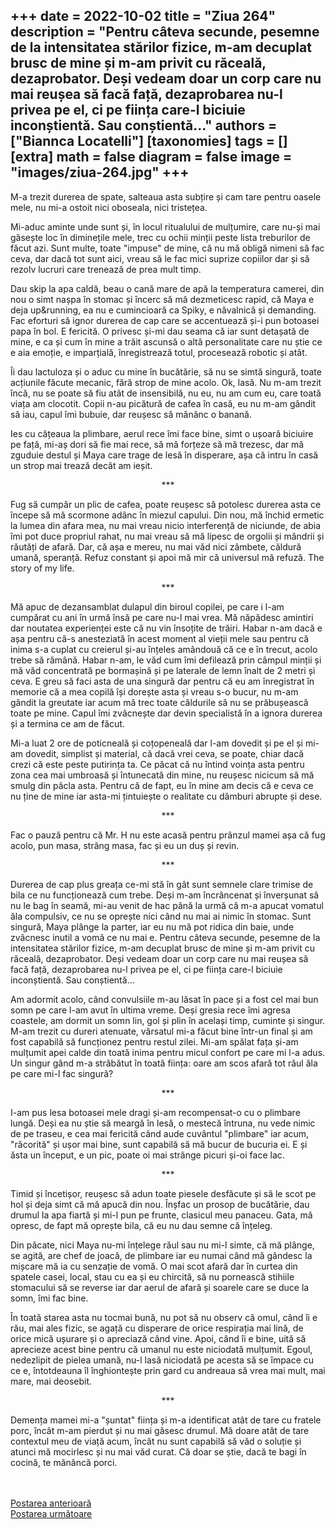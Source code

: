 
+++
date = 2022-10-02
title = "Ziua 264"
description = "Pentru câteva secunde, pesemne de la intensitatea stărilor fizice, m-am decuplat brusc de mine și m-am privit cu răceală, dezaprobator. Deși vedeam doar un corp care nu mai reușea să facă față, dezaprobarea nu-l privea pe el, ci pe ființa care-l biciuie inconștientă. Sau conștientă…"
authors = ["Biannca Locatelli"]
[taxonomies]
tags = []
[extra]
math = false
diagram = false
image = "images/ziua-264.jpg"
+++
---

M-a trezit durerea de spate, salteaua asta subțire și cam tare pentru oasele mele, nu mi-a ostoit nici oboseala, nici tristețea.

Mi-aduc aminte unde sunt și, în locul ritualului de mulțumire, care nu-și mai găsește loc în diminețile mele, trec cu ochii minții peste lista treburilor de făcut azi. Sunt multe, toate "impuse" de mine, că nu mă obligă nimeni să fac ceva, dar dacă tot sunt aici, vreau să le fac mici suprize copiilor dar și să rezolv lucruri care trenează de prea mult timp.

Dau skip la apa caldă, beau o cană mare de apă la temperatura camerei, din nou o simt nașpa în stomac și încerc să mă dezmeticesc rapid, că Maya e deja up&running, ea nu e cumincioară ca Spiky, e năvalnică și demanding. Fac eforturi să ignor durerea de cap care se accentuează și-i pun botoasei papa în bol. E fericită. O privesc și-mi dau seama că iar sunt detașată de mine, e ca și cum în mine a trăit ascunsă o altă personalitate care nu știe ce e aia emoție, e imparțială, înregistrează totul, procesează robotic și atât.

Îi dau lactuloza și o aduc cu mine în bucătărie, să nu se simtă singură, toate acțiunile făcute mecanic, fără strop de mine acolo. Ok, lasă. Nu m-am trezit încă, nu se poate să fiu atât de insensibilă, nu eu, nu am cum eu, care toată viața am clocotit. Copii n-au picătură de cafea în casă, eu nu m-am gândit să iau, capul îmi bubuie, dar reușesc să mănânc o banană.

Ies cu cățeaua la plimbare, aerul rece îmi face bine, simt o ușoară biciuire pe față, mi-aș dori să fie mai rece, să mă forțeze să mă trezesc, dar mă zguduie destul și Maya care trage de lesă în disperare, așa că intru în casă un strop mai trează decât am ieșit.

<p style="text-align: center;">***</p>

Fug să cumpăr un plic de cafea, poate reușesc să potolesc durerea asta ce începe să mă scormone adânc în miezul capului. Din nou, mă închid ermetic la lumea din afara mea, nu mai vreau nicio interferență de niciunde, de abia îmi pot duce propriul rahat, nu mai vreau să mă lipesc de orgolii și mândrii și răutăți de afară. Dar, că așa e mereu, nu mai văd nici zâmbete, căldură umană, speranță. Refuz constant și apoi mă mir că universul mă refuză. The story of my life.

<p style="text-align: center;">***</p>

Mă apuc de dezansamblat dulapul din biroul copilei, pe care i l-am cumpărat cu ani în urmă însă pe care nu-l mai vrea. Mă năpădesc amintiri dar noutatea experienței este că nu vin însoțite de trăiri. Habar n-am dacă e așa pentru că-s anesteziată în acest moment al vieții mele sau pentru că inima s-a cuplat cu creierul și-au înțeles amândouă că ce e în trecut, acolo trebe să rămână. Habar n-am, le văd cum îmi defilează prin câmpul minții și mă văd concentrată pe bormașină și pe laterale de lemn înalt de 2 metri și ceva. E greu să faci asta de una singură dar pentru că eu am înregistrat în memorie că a mea copilă își dorește asta și vreau s-o bucur, nu m-am gândit la greutate iar acum mă trec toate căldurile să nu se prăbușească toate pe mine. Capul îmi zvâcnește dar devin specialistă în a ignora durerea și a termina ce am de făcut.

Mi-a luat 2 ore de poticneală și coțopeneală dar l-am dovedit și pe el și mi-am dovedit, simplist și material, că dacă vrei ceva, se poate, chiar dacă crezi că este peste putirința ta. Ce păcat că nu întind voința asta pentru zona cea mai umbroasă și întunecată din mine, nu reușesc nicicum să mă smulg din pâcla asta. Pentru că de fapt, eu în mine am decis că e ceva ce nu ține de mine iar asta-mi țintuiește o realitate cu dâmburi abrupte și dese.

<p style="text-align: center;">***</p>

Fac o pauză pentru că Mr. H nu este acasă pentru prânzul mamei așa că fug acolo, pun masa, strâng masa, fac și eu un duș și revin.

<p style="text-align: center;">***</p>

Durerea de cap plus greața ce-mi stă în gât sunt semnele clare trimise de bila ce nu funcționează cum trebe. Deși m-am încrâncenat și înverșunat să nu le bag în seamă, mi-au venit de hac până la urmă că m-a apucat vomatul ăla compulsiv, ce nu se oprește nici când nu mai ai nimic în stomac. Sunt singură, Maya plânge la parter, iar eu nu mă pot ridica din baie, unde zvâcnesc inutil a vomă ce nu mai e. Pentru câteva secunde, pesemne de la intensitatea stărilor fizice, m-am decuplat brusc de mine și m-am privit cu răceală, dezaprobator. Deși vedeam doar un corp care nu mai reușea să facă față, dezaprobarea nu-l privea pe el, ci pe ființa care-l biciuie inconștientă. Sau conștientă…

Am adormit acolo, când convulsiile m-au lăsat în pace și a fost cel mai bun somn pe care l-am avut în ultima vreme. Deși gresia rece îmi agresa coastele, am dormit un somn lin, gol și plin în același timp, cuminte și singur. M-am trezit cu dureri atenuate, vărsatul mi-a făcut bine într-un final și am fost capabilă să funcționez pentru restul zilei. Mi-am spălat fața și-am mulțumit apei calde din toată inima pentru micul confort pe care mi l-a adus. Un singur gând m-a străbătut în toată ființa: oare am scos afară tot răul ăla pe care mi-l fac singură?

<p style="text-align: center;">***</p>

I-am pus lesa botoasei mele dragi și-am recompensat-o cu o plimbare lungă. Deși ea nu știe să meargă în lesă, o mestecă întruna, nu vede nimic de pe traseu, e cea mai fericită când aude cuvântul "plimbare" iar acum, "răcorită" și ușor mai bine, sunt capabilă să mă bucur de bucuria ei. E și ăsta un început, e un pic, poate oi mai strânge picuri și-oi face lac.

<p style="text-align: center;">***</p>

Timid și încetișor, reușesc să adun toate piesele desfăcute și să le scot pe hol și deja simt că mă apucă din nou. Înșfac un prosop de bucătărie, dau drumul la apa fiartă și mi-l pun pe frunte, clasicul meu panaceu. Gata, mă opresc, de fapt mă oprește bila, că eu nu dau semne că înțeleg.

Din păcate, nici Maya nu-mi înțelege răul sau nu mi-l simte, că mă plânge, se agită, are chef de joacă, de plimbare iar eu numai când mă gândesc la mișcare mă ia cu senzație de vomă. O mai scot afară dar în curtea din spatele casei, local, stau cu ea și eu chircită, să nu pornească stihiile stomacului să se reverse iar dar aerul de afară și soarele care se duce la somn, îmi fac bine.

În toată starea asta nu tocmai bună, nu pot să nu observ că omul, când îi e rău, mai ales fizic, se agață cu disperare de orice respirația mai lină, de orice mică ușurare și o apreciază când vine. Apoi, când îi e bine, uită să aprecieze acest bine pentru că umanul nu este niciodată mulțumit. Egoul, nedezlipit de pielea umană, nu-l lasă niciodată pe acesta să se împace cu ce e, întotdeauna îl înghiontește prin gard cu andreaua să vrea mai mult, mai mare, mai deosebit.

<p style="text-align: center;">***</p>

Demența mamei mi-a "șuntat" ființa și m-a identificat atât de tare cu fratele porc, încât m-am pierdut și nu mai găsesc drumul. Mă doare atât de tare contextul meu de viață acum, încât nu sunt capabilă să văd o soluție și atunci mă mocirlesc și nu mai văd curat. Că doar se știe, dacă te bagi în cocină, te mănâncă porci.

<br/>

<br/>

<div class="flex justify-between">
  <div>
    <a href="/blog/ziua-263/">Postarea anterioară</a>
  </div>
  <div>
    <a href="/blog/ziua-265/">Postarea următoare</a>
  </div>
</div>
